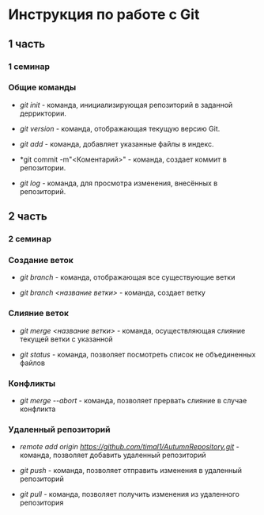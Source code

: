 # Инструкция по работе с Git
## 1 часть
### 1 семинар
### Общие команды

* *git init* - команда, инициализирующая репозиторий в заданной дерриктории.

* *git version* - команда, отображающая текущую версию Git.

* *git add* - команда, добавляет указанные файлы в индекс.

* *git commit -m"<Коментарий>" - команда, создает коммит в репозитории.

* *git log* - команда, для просмотра изменения, внесённых в репозиторий.

## 2 часть
### 2 семинар
### Создание веток

* *git branch* - команда, отображающая все существующие ветки

* *git branch <название ветки>* - команда, создает ветку

### Слияние веток

* *git merge <название ветки>* - команда, осуществляющая слияние текущей ветки с указанной

* *git status* - команда, позволяет посмотреть список не объединенных файлов

### Конфликты

* *git merge --abort* - команда, позволяет прервать слияние в случае конфликта

### Удаленный репозиторий

* *remote add origin https://github.com/timal1/AutumnRepository.git* - команда, позволяет добавить удаленный репозиторий

* *git push* - команда, позволяет отправить изменения в удаленный репозиторий

* *git pull* - команда, позволяет получить изменения из удаленного репозитория